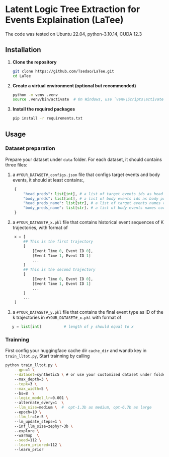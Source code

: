 # Latent Logic Tree Extraction for Events Explaination (LaTee)

The code was tested on Ubuntu 22.04, python-3.10.14, CUDA 12.3
## Installation

1. **Clone the repository**
    ```bash
    git clone https://github.com/Tsedao/LaTee.git
    cd LaTee
    ```

2. **Create a virtual environment (optional but recommended)**
    ```bash
    python -m venv .venv
    source .venv/bin/activate  # On Windows, use `venv\Scripts\activate`
    ```

3. **Install the required packages**
    ```bash
    pip install -r requirements.txt
    ```

## Usage

### Dataset preparation
Prepare your dataset under `data` folder. For each dataset, it should contains three files:
1. a `#YOUR_DATASET#_configs.json` file that configs target events and body events, it should at least contains:,
```py
    {
        "head_preds": list[int], # a list of target events ids as head predicates 
        "body_preds": list[int], # a list of body events ids as body predicates, we do not predict them 
        "head_preds_name": list[str], # a list of target events names corresponding to head_preds 
        "body_preds_name": list[str]. # a list of body events names corresponding to body_preds
    }
```
2. a `#YOUR_DATASET#_x.pkl` file that contains historical event sequences of K trajectories, with format of
```py
    x = [
        ## This is the first trajectory
        [
            [Event Time 0, Event ID 0],
            [Event Time 1, Event ID 1]
            ...
        ]
        ## This is the second trajectory
        [
            [Event Time 0, Event ID 0],
            [Event Time 1, Event ID 1]
            ...
        ]
        ...
    ]
```
3. a `#YOUR_DATASET#_y.pkl` file that contains the final event type as ID of the k trajectories in `#YOUR_DATASET#_x.pkl` with format of
```py
   y = list[int]          # length of y should equal to x
```

### Trainning

First config your huggingface cache dir `cache_dir` and wandb key in `train_lltot.py`,
Start trainning by calling
```bash
python train_lltot.py \
    --gpu=1 \
    --dataset=synthetic5 \ # or use your customized dataset under folder data/
    --max_depth=3 \
    --topk=3 \
    --max_width=5 \ 
    --bs=8  \
    --logic_model_lr=0.001 \ 
    --alternate_every=1  \
    --llm_size=medium \  #  opt-1.3b as medium, opt-6.7b as large 
    --epoch=10 \
    --llm_lr=1e-5 \ 
    --lm_update_steps=1 \ 
    --inf_llm_size=zephyr-3b \ 
    --explore \ 
    --warmup  \
    --seed=112 \
    --learn_priored=112 \ 
    --learn_prior
``` 
